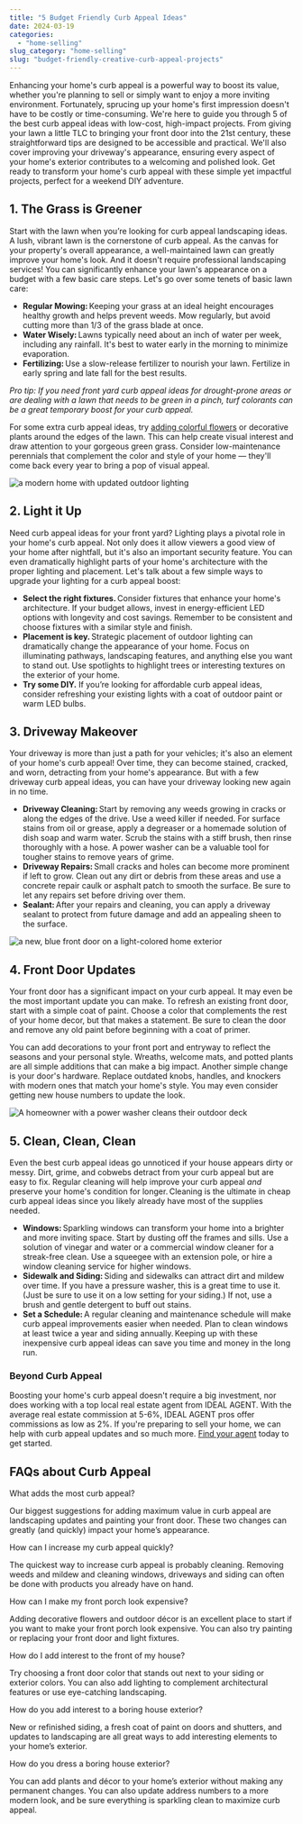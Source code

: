 ```yaml
---
title: "5 Budget Friendly Curb Appeal Ideas"
date: 2024-03-19
categories: 
  - "home-selling"
slug_category: "home-selling"
slug: "budget-friendly-creative-curb-appeal-projects"
---
```


Enhancing your home's curb appeal is a powerful way to boost its value, whether you're planning to sell or simply want to enjoy a more inviting environment. Fortunately, sprucing up your home's first impression doesn't have to be costly or time-consuming. We're here to guide you through 5 of the best curb appeal ideas with low-cost, high-impact projects. From giving your lawn a little TLC to bringing your front door into the 21st century, these straightforward tips are designed to be accessible and practical. We'll also cover improving your driveway's appearance, ensuring every aspect of your home's exterior contributes to a welcoming and polished look. Get ready to transform your home's curb appeal with these simple yet impactful projects, perfect for a weekend DIY adventure.  

## **1\. The Grass is Greener** 

Start with the lawn when you’re looking for curb appeal landscaping ideas. A lush, vibrant lawn is the cornerstone of curb appeal. As the canvas for your property's overall appearance, a well-maintained lawn can greatly improve your home's look. And it doesn't require professional landscaping services! You can significantly enhance your lawn's appearance on a budget with a few basic care steps. Let's go over some tenets of basic lawn care:  

- **Regular Mowing:** Keeping your grass at an ideal height encourages healthy growth and helps prevent weeds. Mow regularly, but avoid cutting more than 1/3 of the grass blade at once.  
- **Water Wisely:** Lawns typically need about an inch of water per week, including any rainfall. It's best to water early in the morning to minimize evaporation.  
- **Fertilizing:** Use a slow-release fertilizer to nourish your lawn. Fertilize in early spring and late fall for the best results.  

_Pro tip: If you need_ _front yard curb appeal ideas_ _for drought-prone areas or are dealing with a lawn that needs to be green in a pinch, turf colorants can be a great temporary boost for your curb appeal._  

For some extra curb appeal ideas, try [adding colorful flowers](https://blog.idealagent.com/how-to-decorate-a-house-with-plants/) or decorative plants around the edges of the lawn. This can help create visual interest and draw attention to your gorgeous green grass. Consider low-maintenance perennials that complement the color and style of your home — they'll come back every year to bring a pop of visual appeal.  

![a modern home with updated outdoor lighting  ](images/image-12.jpeg)

## **2\. Light it Up**

Need curb appeal ideas for your front yard? Lighting plays a pivotal role in your home's curb appeal. Not only does it allow viewers a good view of your home after nightfall, but it's also an important security feature. You can even dramatically highlight parts of your home's architecture with the proper lighting and placement. Let's talk about a few simple ways to upgrade your lighting for a curb appeal boost:  

- **Select the right fixtures.** Consider fixtures that enhance your home's architecture. If your budget allows, invest in energy-efficient LED options with longevity and cost savings. Remember to be consistent and choose fixtures with a similar style and finish.  
- **Placement is key.** Strategic placement of outdoor lighting can dramatically change the appearance of your home. Focus on illuminating pathways, landscaping features, and anything else you want to stand out. Use spotlights to highlight trees or interesting textures on the exterior of your home.  
- **Try some DIY.** If you’re looking for affordable curb appeal ideas, consider refreshing your existing lights with a coat of outdoor paint or warm LED bulbs. 

## **3\. Driveway Makeover** 

Your driveway is more than just a path for your vehicles; it's also an element of your home's curb appeal! Over time, they can become stained, cracked, and worn, detracting from your home's appearance. But with a few driveway curb appeal ideas, you can have your driveway looking new again in no time.  

- **Driveway Cleaning:** Start by removing any weeds growing in cracks or along the edges of the drive. Use a weed killer if needed. For surface stains from oil or grease, apply a degreaser or a homemade solution of dish soap and warm water. Scrub the stains with a stiff brush, then rinse thoroughly with a hose. A power washer can be a valuable tool for tougher stains to remove years of grime.  
- **Driveway Repairs:** Small cracks and holes can become more prominent if left to grow. Clean out any dirt or debris from these areas and use a concrete repair caulk or asphalt patch to smooth the surface. Be sure to let any repairs set before driving over them.  
- **Sealant:** After your repairs and cleaning, you can apply a driveway sealant to protect from future damage and add an appealing sheen to the surface.  

![ a new, blue front door on a light-colored home exterior  ](images/image-13.jpeg)

## 4\. **Front Door Updates** 

Your front door has a significant impact on your curb appeal. It may even be the most important update you can make. To refresh an existing front door, start with a simple coat of paint. Choose a color that complements the rest of your home decor, but that makes a statement. Be sure to clean the door and remove any old paint before beginning with a coat of primer.  

You can add decorations to your front port and entryway to reflect the seasons and your personal style. Wreaths, welcome mats, and potted plants are all simple additions that can make a big impact. Another simple change is your door's hardware. Replace outdated knobs, handles, and knockers with modern ones that match your home's style. You may even consider getting new house numbers to update the look.  

![A homeowner with a power washer cleans their outdoor deck ](images/image-14.jpeg)

## **5\. Clean, Clean, Clean**

Even the best curb appeal ideas go unnoticed if your house appears dirty or messy. Dirt, grime, and cobwebs detract from your curb appeal but are easy to fix. Regular cleaning will help improve your curb appeal _and_ preserve your home's condition for longer. Cleaning is the ultimate in cheap curb appeal ideas since you likely already have most of the supplies needed. 

- **Windows:** Sparkling windows can transform your home into a brighter and more inviting space. Start by dusting off the frames and sills. Use a solution of vinegar and water or a commercial window cleaner for a streak-free clean. Use a squeegee with an extension pole, or hire a window cleaning service for higher windows.  
- **Sidewalk and Siding:** Siding and sidewalks can attract dirt and mildew over time. If you have a pressure washer, this is a great time to use it. (Just be sure to use it on a low setting for your siding.) If not, use a brush and gentle detergent to buff out stains.  
- **Set a Schedule:** A regular cleaning and maintenance schedule will make curb appeal improvements easier when needed. Plan to clean windows at least twice a year and siding annually. Keeping up with these inexpensive curb appeal ideas can save you time and money in the long run. 

### **Beyond Curb Appeal** 

Boosting your home's curb appeal doesn't require a big investment, nor does working with a top local real estate agent from IDEAL AGENT. With the average real estate commission at 5-6%, IDEAL AGENT pros offer commissions as low as 2%. If you're preparing to sell your home, we can help with curb appeal updates and so much more. [Find your agent](https://idealagent.com/sell-your-home/) today to get started.   

## FAQs about Curb Appeal

What adds the most curb appeal?

Our biggest suggestions for adding maximum value in curb appeal are landscaping updates and painting your front door. These two changes can greatly (and quickly) impact your home’s appearance.

How can I increase my curb appeal quickly?

The quickest way to increase curb appeal is probably cleaning. Removing weeds and mildew and cleaning windows, driveways and siding can often be done with products you already have on hand.  

How can I make my front porch look expensive?

Adding decorative flowers and outdoor décor is an excellent place to start if you want to make your front porch look expensive. You can also try painting or replacing your front door and light fixtures.  

How do I add interest to the front of my house?

Try choosing a front door color that stands out next to your siding or exterior colors. You can also add lighting to complement architectural features or use eye-catching landscaping.  

How do you add interest to a boring house exterior?

New or refinished siding, a fresh coat of paint on doors and shutters, and updates to landscaping are all great ways to add interesting elements to your home’s exterior.  

How do you dress a boring house exterior?

You can add plants and décor to your home’s exterior without making any permanent changes. You can also update address numbers to a more modern look, and be sure everything is sparkling clean to maximize curb appeal.
